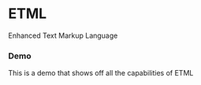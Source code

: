 ETML
===
Enhanced Text Markup Language

### Demo
This is a demo that shows off all the capabilities of ETML